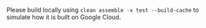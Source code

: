 Please build locally using `clean assemble -x test --build-cache` to simulate how it is built on Google Cloud.
